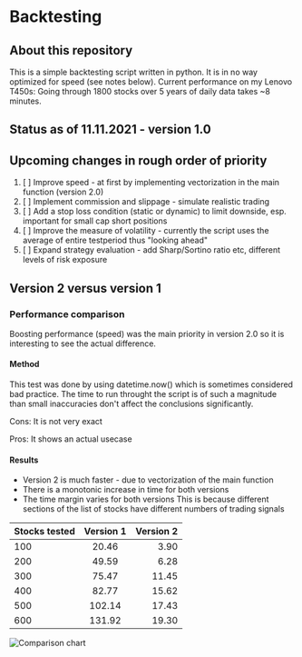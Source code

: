 # Backtesting

## About this repository

This is a simple backtesting script written in python. It is in no way optimized for speed (see notes below).
Current performance on my Lenovo T450s: Going through 1800 stocks over 5 years of daily data takes ~8 minutes.


## Status as of 11.11.2021 - version 1.0



## Upcoming changes in rough order of priority

1) [ ] Improve speed - at first by implementing vectorization in the main function (version 2.0)
2) [ ] Implement commission and slippage - simulate realistic trading
3) [ ] Add a stop loss condition (static or dynamic) to limit downside, esp. important for small cap short positions
4) [ ] Improve the measure of volatility - currently the script uses the average of entire testperiod thus "looking ahead"
5) [ ] Expand strategy evaluation - add Sharp/Sortino ratio etc, different levels of risk exposure 
 

## Version 2 versus version 1


### Performance comparison

Boosting performance (speed) was the main priority in version 2.0 so it is interesting to see the actual difference.

#### Method
This test was done by using datetime.now() which is sometimes considered bad practice.
The time to run throught the script is of such a magnitude than small inaccuracies don't affect the conclusions significantly.

Cons:
It is not very exact

Pros:
It shows an actual usecase


#### Results

* Version 2 is much faster - due to vectorization of the main function
* There is a monotonic increase in time for both versions
* The time margin varies for both versions
  This is because different sections of the list of stocks have different numbers of trading signals


| Stocks tested | Version 1    | Version 2    |
| :------------ |:------------:| ------------:|
| 100           | 20.46        | 3.90         |
| 200           | 49.59        | 6.28         |
| 300           | 75.47        | 11.45        |
| 400           | 82.77        | 15.62        |
| 500           | 102.14       | 17.43        |
| 600           | 131.92       | 19.30        |



![Comparison chart](https://i.ibb.co/pr4h6xX/SR-Backtesting-speed-comparison.png)

